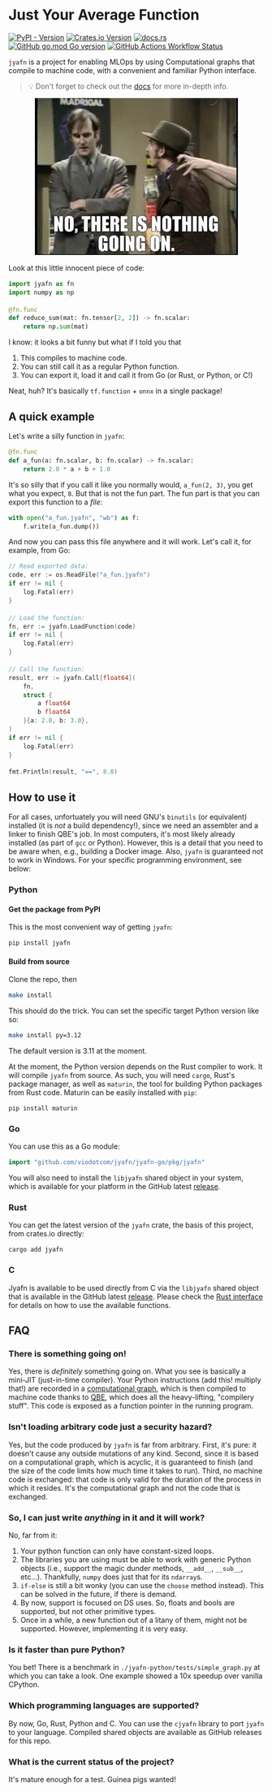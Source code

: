 # Just Your Average Function

[![PyPI - Version](https://img.shields.io/pypi/v/jyafn)](https://pypi.org/project/jyafn/)
[![Crates.io Version](https://img.shields.io/crates/v/jyafn)](https://crates.io/crates/jyafn)
[![docs.rs](https://img.shields.io/docsrs/jyafn)](https://docs.rs/jyafn/latest/jyafn/)
[![GitHub go.mod Go version](https://img.shields.io/github/go-mod/go-version/viodotcom/jyafn?filename=jyafn-go%2Fgo.mod)](https://github.com/viodotcom/jyafn/tree/main/jyafn-go)
[![GitHub Actions Workflow Status](https://img.shields.io/github/actions/workflow/status/viodotcom/jyafn/release.yaml?branch=stable)](https://github.com/viodotcom/jyafn/actions)

`jyafn` is a project for enabling MLOps by using Computational graphs that compile to machine code, with a convenient and familiar Python interface.

> 💡 Don't forget to check out the [docs](./docs/index.md) for more in-depth info.


<div style="text-align:center">
<img src="./nothing-going-on.jpg" alt="There is something going on!"/>
</div>

Look at this little innocent piece of code:
```python
import jyafn as fn
import numpy as np

@fn.func
def reduce_sum(mat: fn.tensor[2, 2]) -> fn.scalar:
    return np.sum(mat)
```
I know: it looks a bit funny but what if I told you that

1. This compiles to machine code.
2. You can still call it as a regular Python function.
3. You can export it, load it and call it from Go (or Rust, or Python, or C!)

Neat, huh? It's basically `tf.function` + `onnx` in a single package!


## A quick example

Let's write a silly function in `jyafn`:
```python
@fn.func
def a_fun(a: fn.scalar, b: fn.scalar) -> fn.scalar:
    return 2.0 * a + b + 1.0
```
It's so silly that if you call it like you normally would, `a_fun(2, 3)`, you get what you expect, `8`. But that is not the fun part. The fun part is that you can export this function to a _file_:
```python
with open("a_fun.jyafn", "wb") as f:
    f.write(a_fun.dump())
```
And now you can pass this file anywhere and it will work. Let's call it, for example, from Go:
```go
// Read exported data:
code, err := os.ReadFile("a_fun.jyafn")
if err != nil {
    log.Fatal(err)
}

// Load the function:
fn, err := jyafn.LoadFunction(code)
if err != nil {
    log.Fatal(err)
}

// Call the function:
result, err := jyafn.Call[float64](
    fn,
    struct {
        a float64
        b float64
    }{a: 2.0, b: 3.0},
)
if err != nil {
    log.Fatal(err)
}

fmt.Println(result, "==", 8.0)
```

## How to use it

For all cases, unfortuately you will need GNU's `binutils` (or equivalent) installed (it is _not_ a build dependency!), since we need an assembler and a linker to finish QBE's job. In most computers, it's most likely already installed (as part of `gcc` or Python). However, this is a detail that you need to be aware when, e.g., building a Docker image. Also, `jyafn` is guaranteed not to work in Windows. For your specific programming environment, see below:

### Python

#### Get the package from PyPI

This is the most convenient way of getting `jyafn`:
```sh
pip install jyafn
```

#### Build from source
Clone the repo, then
```sh
make install
```
This should do the trick. You can set the specific target Python version like so:
```sh
make install py=3.12
```
The default version is 3.11 at the moment.

At the moment, the Python version depends on the Rust compiler to work. It will compile `jyafn` from source. As such, you will need `cargo`, Rust's package manager, as well as `maturin`, the tool for building Python packages from Rust code. Maturin can be easily installed with `pip`:
```shell
pip install maturin
```

### Go

You can use this as a Go module:
```go
import "github.com/viodotcom/jyafn/jyafn-go/pkg/jyafn"
```
You will also need to install the `libjyafn` shared object in your system, which is available for your platform in the GitHub latest [release](https://github.com/viodotcom/jyafn/releases).

### Rust

You can get the latest version of the `jyafn` crate, the basis of this project, from crates.io directly:
```
cargo add jyafn
```

### C

Jyafn is available to be used directly from C via the `libjyafn` shared object that is available in the GitHub latest [release](https://github.com/viodotcom/jyafn/releases). Please check the [Rust interface](cjyafn/src/lib.rs) for details on how to use the available functions.


## FAQ

### There is something going on!

Yes, there is _definitely_ something going on. What you see is basically a mini-JIT (just-in-time compiler). Your Python instructions (add this! multiply that!) are recorded in a [computational graph](https://www.sciencedirect.com/topics/computer-science/computation-graph), which is then compiled to machine code thanks to [QBE](https://c9x.me/compile/), which does all the heavy-lifting, "compilery stuff". This code is exposed as a function pointer in the running program.

### Isn't loading arbitrary code just a security hazard?

Yes, but the code produced by `jyafn` is far from arbitrary. First, it's pure: it doesn't cause any outside mutations of any kind. Second, since it is based on a computational graph, which is acyclic, it is guaranteed to finish (and the size of the code limits how much time it takes to run). Third, no machine code is exchanged: that code is only valid for the duration of the process in which it resides. It's the computational graph and not the code that is exchanged.

### So, I can just write _anything_ in it and it will work?

No, far from it:
1. Your python function can only have constant-sized loops.
2. The libraries you are using must be able to work with generic Python objects (i.e., support the magic dunder methods, `__add__`, `__sub__`, etc...). Thankfully, `numpy` does just that for its `ndarray`s.
3. `if-else` is still a bit wonky (you can use the `choose` method instead). This can be solved in the future, if there is demand.
4. By now, support is focused on DS uses. So, floats and bools are supported, but not other primitive types.
5. Once in a while, a new function out of a litany of them, might not be supported. However, implementing it is very easy.

### Is it faster than pure Python?

You bet! There is a benchmark in `./jyafn-python/tests/simple_graph.py` at which you can take a look. One example showed a 10x speedup over vanilla CPython.

### Which programming languages are supported?

By now, Go, Rust, Python and C. You can use the `cjyafn` library to port `jyafn` to your language. Compiled shared objects are available as GitHub releases for this repo.

### What is the current status of the project?

It's mature enough for a test. Guinea pigs wanted!
